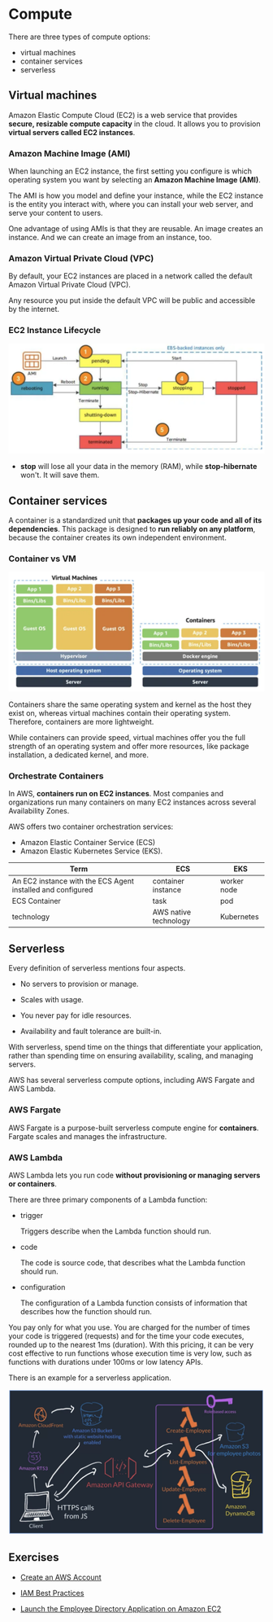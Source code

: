 # Compute

There are three types of compute options:

- virtual machines
- container services
- serverless

## Virtual machines

Amazon Elastic Compute Cloud (EC2) is a web service that provides **secure, resizable compute capacity** in the cloud. It allows you to provision **virtual servers called EC2 instances**.

### Amazon Machine Image (AMI)

When launching an EC2 instance, the first setting you configure is which operating system you want by selecting an **Amazon Machine Image (AMI)**.

The AMI is how you model and define your instance, while the EC2 instance is the entity you interact with, where you can install your web server, and serve your content to users.

One advantage of using AMIs is that they are reusable. An image creates an instance. And we can create an image from an instance, too.

### Amazon Virtual Private Cloud (VPC)

By default, your EC2 instances are placed in a network called the default Amazon Virtual Private Cloud (VPC).

Any resource you put inside the default VPC will be public and accessible by the internet.

### EC2 Instance Lifecycle

![ec2-lifecycle](./images/ec2-lifecycle.png)

- **stop** will lose all your data in the memory (RAM), while **stop-hibernate** won't. It will save them.

## Container services

A container is a standardized unit that **packages up your code and all of its dependencies**. This package is designed to **run reliably on any platform**, because the container creates its own independent environment.

### Container vs VM

![container-vs-vm](./images/container-vs-vm.png)

Containers share the same operating system and kernel as the host they exist on, whereas virtual machines contain their operating system. Therefore, containers are more lightweight.

While containers can provide speed, virtual machines offer you the full strength of an operating system and offer more resources, like package installation, a dedicated kernel, and more.

### Orchestrate Containers

In AWS, **containers run on EC2 instances**. Most companies and organizations run many containers on many EC2 instances across several Availability Zones.

AWS offers two container orchestration services:

- Amazon Elastic Container Service (ECS)
- Amazon Elastic Kubernetes Service (EKS).

| Term                                                        | ECS                   | EKS         |
| ----------------------------------------------------------- | --------------------- | ----------- |
| An EC2 instance with the ECS Agent installed and configured | container instance    | worker node |
| ECS Container                                               | task                  | pod         |
| technology                                                  | AWS native technology | Kubernetes  |

## Serverless

Every definition of serverless mentions four aspects.

- No servers to provision or manage.

- Scales with usage.

- You never pay for idle resources.

- Availability and fault tolerance are built-in.

With serverless, spend time on the things that differentiate your application, rather than spending time on ensuring availability, scaling, and managing servers.

AWS has several serverless compute options, including AWS Fargate and AWS Lambda.

### AWS Fargate

AWS Fargate is a purpose-built serverless compute engine for **containers**. Fargate scales and manages the infrastructure.

### AWS Lambda

AWS Lambda lets you run code **without provisioning or managing servers or containers**.

There are three primary components of a Lambda function:

- trigger

  Triggers describe when the Lambda function should run.

- code

  The code is source code, that describes what the Lambda function should run.

- configuration

  The configuration of a Lambda function consists of information that describes how the function should run.

You pay only for what you use. You are charged for the number of times your code is triggered (requests) and for the time your code executes, rounded up to the nearest 1ms (duration). With this pricing, it can be very cost effective to run functions whose execution time is very low, such as functions with durations under 100ms or low latency APIs.

There is an example for a serverless application.

![serverless-app](./images/servless-solution.png)

## Exercises

- [Create an AWS Account](https://aws-tc-largeobjects.s3-us-west-2.amazonaws.com/DEV-AWS-MO-GCNv2/lab-1-account.html)

- [IAM Best Practices](https://aws-tc-largeobjects.s3-us-west-2.amazonaws.com/DEV-AWS-MO-GCNv2/lab-2-iam.html)

- [Launch the Employee Directory Application on Amazon EC2](https://aws-tc-largeobjects.s3-us-west-2.amazonaws.com/DEV-AWS-MO-GCNv2/lab-3-compute.html)
